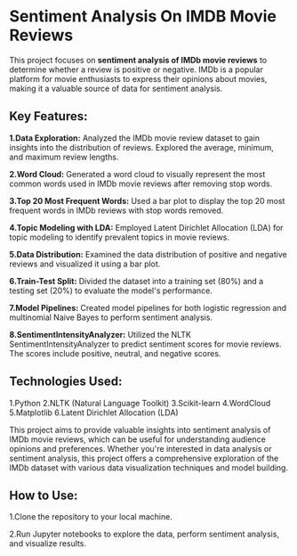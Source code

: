 # Sentiment Analysis On IMDB Movie Reviews
This project focuses on **sentiment analysis of IMDb movie reviews** to determine whether a review is positive or negative. IMDb is a popular platform for movie enthusiasts to express their opinions about movies, making it a valuable source of data for sentiment analysis.

## Key Features:

**1.Data Exploration:** Analyzed the IMDb movie review dataset to gain insights into the distribution of reviews. Explored the average, minimum, and maximum review lengths.

**2.Word Cloud:** Generated a word cloud to visually represent the most common words used in IMDb movie reviews after removing stop words.

**3.Top 20 Most Frequent Words:** Used a bar plot to display the top 20 most frequent words in IMDb reviews with stop words removed.

**4.Topic Modeling with LDA:** Employed Latent Dirichlet Allocation (LDA) for topic modeling to identify prevalent topics in movie reviews.

**5.Data Distribution:** Examined the data distribution of positive and negative reviews and visualized it using a bar plot.

**6.Train-Test Split:** Divided the dataset into a training set (80%) and a testing set (20%) to evaluate the model's performance.

**7.Model Pipelines:** Created model pipelines for both logistic regression and multinomial Naive Bayes to perform sentiment analysis.

**8.SentimentIntensityAnalyzer:** Utilized the NLTK SentimentIntensityAnalyzer to predict sentiment scores for movie reviews. The scores include positive, neutral, and negative scores.

## Technologies Used:
1.Python
2.NLTK (Natural Language Toolkit)
3.Scikit-learn
4.WordCloud
5.Matplotlib
6.Latent Dirichlet Allocation (LDA)

This project aims to provide valuable insights into sentiment analysis of IMDb movie reviews, which can be useful for understanding audience opinions and preferences. Whether you're interested in data analysis or sentiment analysis, this project offers a comprehensive exploration of the IMDb dataset with various data visualization techniques and model building.

## How to Use:
1.Clone the repository to your local machine.

2.Run Jupyter notebooks to explore the data, perform sentiment analysis, and visualize results.
